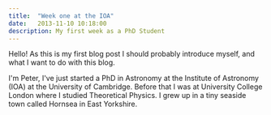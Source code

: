 ```yaml
---
title:  "Week one at the IOA"
date:   2013-11-10 10:18:00
description: My first week as a PhD Student
---
```


Hello! As this is my first blog post I should probably introduce myself, and
what I want to do with this blog.

I'm Peter, I've just started a PhD in Astronomy
at the Institute of Astronomy (IOA) at the University of Cambridge. Before that
I was at University College London where I studied Theoretical Physics. I grew
up in a tiny seaside town called Hornsea in East Yorkshire.
